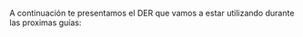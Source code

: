 A continuación te presentamos el DER que vamos a estar utilizando durante las proximas guías:

<div class='mu-erd'
  data-entities='{
    "Video": {
      "idVideo": {
        "type": "Integer",
        "pk": true
      },
      "usuario": {
        "type": "Integer",
        "pk": false,
        "fk": {
          "to": { "entity": "Usuario", "column": "idUsuario" },
          "type": "many_to_one"
        }
      },
      "link": {
        "type": "Varchar"
      },
      "duracion": {
        "type": "Integer"
      },
      "likes": {
        "type": "Integer"
      },
      "titulo": {
        "type": "Varchar"
      }
    },
    "Usuario": {
      "idUsuario": {
        "type": "Integer",
        "pk": true
      },
      "username": {
        "type": "Varchar"
      },
      "nombre": {
        "type": "Varchar"
      },
      "apellido": {
        "type": "Varchar"
      },
      "mail": {
        "type": "Varchar"
      }
    },
    "VIDEO_LISTA": {
      "idVideo": {
        "type": "Integer",
        "pk": true,
        "fk": {
          "to": { "entity": "Video", "column": "idVideo" },
          "type": "many_to_one"
        }
      },
      "idLista": {
        "type": "Integer",
        "pk": true,
        "fk": {
          "to": { "entity": "ListaDeReproduccion", "column": "idLista" },
          "type": "many_to_one"
        }
      }
    },
    "ListaDeReproduccion": {
      "idLista": {
        "type": "Integer",
        "pk": true
      },
      "idUsuario": {
        "type": "Integer",
        "fk": {
          "to": { "entity": "Usuario", "column": "idUsuario" },
          "type": "many_to_one"
        }
      },
      "titulo": {
        "type": "Varchar"
      },
      "cantidadDeVideos": {
        "type": "Integer"
      }
    }
  }'>
</div>